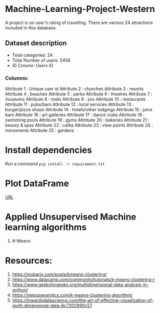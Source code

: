 # Machine-Learning-Project-Western

A project is on user's rating of travelling. There are various 24 attractions included in this database.

## Dataset description
- Total categories: 24
- Total Number of users: 5456
- ID Column: Users ID

### Columns:

Attribute 1 : Unique user id 
Attribute 2 : churches 
Attribute 3 : resorts 
Attribute 4 : beaches 
Attribute 5 : parks 
Attribute 6 : theatres 
Attribute 7 : museums 
Attribute 8 : malls 
Attribute 9 : zoo 
Attribute 10 : restaurants 
Attribute 11 : pubs/bars 
Attribute 12 : local services 
Attribute 13 : burger/pizza shops 
Attribute 14 : hotels/other lodgings 
Attribute 15 : juice bars 
Attribute 16 : art galleries 
Attribute 17 : dance clubs 
Attribute 18 : swimming pools 
Attribute 19 : gyms 
Attribute 20 : bakeries 
Attribute 21 : beauty & spas 
Attribute 22 : cafes 
Attribute 23 : view points 
Attribute 24 : monuments 
Attribute 25 : gardens

# Install dependencies
Run a command `pip install -r requirement.txt`

# Plot DataFrame
[URL](https://pandas.pydata.org/pandas-docs/stable/reference/api/pandas.DataFrame.plot.html)

# Applied Unsupervised Machine learning algorithms
1. K-Means


# Resources:

1. https://mubaris.com/posts/kmeans-clustering/
2. https://www.datacamp.com/community/tutorials/k-means-clustering-r
3. https://www.geeksforgeeks.org/multidimensional-data-analysis-in-python/
4. https://stepupanalytics.com/k-means-clustering-algorithm/
5. https://towardsdatascience.com/the-art-of-effective-visualization-of-multi-dimensional-data-6c7202990c57